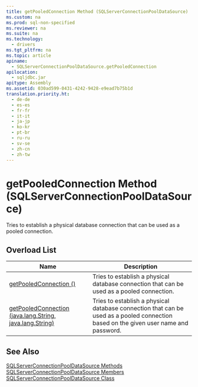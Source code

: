 ```yaml
---
title: getPooledConnection Method (SQLServerConnectionPoolDataSource)
ms.custom: na
ms.prod: sql-non-specified
ms.reviewer: na
ms.suite: na
ms.technology: 
  - drivers
ms.tgt_pltfrm: na
ms.topic: article
apiname: 
  - SQLServerConnectionPoolDataSource.getPooledConnection
apilocation: 
  - sqljdbc.jar
apitype: Assembly
ms.assetid: 030ad599-0431-4242-9428-e9ead7b75b1d
translation.priority.ht: 
  - de-de
  - es-es
  - fr-fr
  - it-it
  - ja-jp
  - ko-kr
  - pt-br
  - ru-ru
  - sv-se
  - zh-cn
  - zh-tw
---
```

# getPooledConnection Method (SQLServerConnectionPoolDataSource)
  Tries to establish a physical database connection that can be used as a pooled connection.  
  
## Overload List  
  
|Name|Description|  
|----------|-----------------|  
|[getPooledConnection \(\)](../content/getPooledConnection-Method---.md)|Tries to establish a physical database connection that can be used as a pooled connection.|  
|[getPooledConnection \(java.lang.String, java.lang.String\)](../content/getPooledConnection-Method--java.lang.String--java.lang.String-.md)|Tries to establish a physical database connection that can be used as a pooled connection based on the given user name and password.|  
  
## See Also  
 [SQLServerConnectionPoolDataSource Methods](../content/SQLServerConnectionPoolDataSource-Methods.md)   
 [SQLServerConnectionPoolDataSource Members](../content/SQLServerConnectionPoolDataSource-Members.md)   
 [SQLServerConnectionPoolDataSource Class](../content/SQLServerConnectionPoolDataSource-Class.md)  
  
  